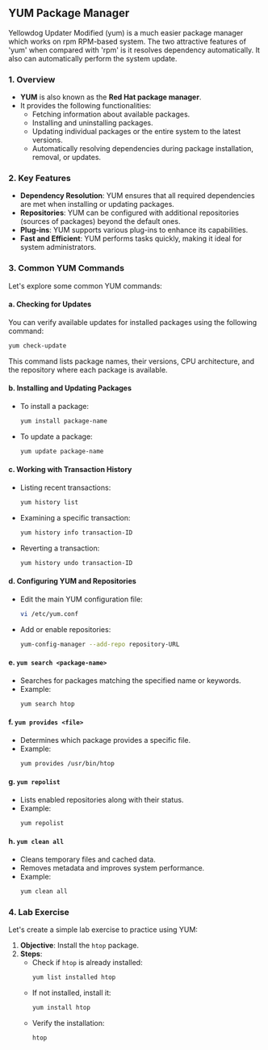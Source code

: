 ## YUM Package Manager

Yellowdog Updater Modified (yum)  is a much easier package manager which works on rpm RPM-based system. The two attractive features of 'yum' when compared with 'rpm' is it resolves dependency automatically. It also can automatically perform the system update.

### 1. Overview
- **YUM** is also known as the **Red Hat package manager**.
- It provides the following functionalities:
    - Fetching information about available packages.
    - Installing and uninstalling packages.
    - Updating individual packages or the entire system to the latest versions.
    - Automatically resolving dependencies during package installation, removal, or updates.

### 2. Key Features
- **Dependency Resolution**: YUM ensures that all required dependencies are met when installing or updating packages.
- **Repositories**: YUM can be configured with additional repositories (sources of packages) beyond the default ones.
- **Plug-ins**: YUM supports various plug-ins to enhance its capabilities.
- **Fast and Efficient**: YUM performs tasks quickly, making it ideal for system administrators.

### 3. Common YUM Commands
Let's explore some common YUM commands:

#### a. Checking for Updates
You can verify available updates for installed packages using the following command:
```bash
yum check-update
```
This command lists package names, their versions, CPU architecture, and the repository where each package is available.

#### b. Installing and Updating Packages
- To install a package:
  ```bash
  yum install package-name
  ```
- To update a package:
  ```bash
  yum update package-name
  ```

#### c. Working with Transaction History
- Listing recent transactions:
  ```bash
  yum history list
  ```
- Examining a specific transaction:
  ```bash
  yum history info transaction-ID
  ```
- Reverting a transaction:
  ```bash
  yum history undo transaction-ID
  ```

#### d. Configuring YUM and Repositories
- Edit the main YUM configuration file:
  ```bash
  vi /etc/yum.conf
  ```
- Add or enable repositories:
  ```bash
  yum-config-manager --add-repo repository-URL
  ```
#### e. `yum search <package-name>`
- Searches for packages matching the specified name or keywords.
- Example:
  ```bash
  yum search htop
  ```

#### f. `yum provides <file>`
- Determines which package provides a specific file.
- Example:
  ```bash
  yum provides /usr/bin/htop
  ```

#### g. `yum repolist`
- Lists enabled repositories along with their status.
- Example:
  ```bash
  yum repolist
  ```

#### h. `yum clean all`
- Cleans temporary files and cached data.
- Removes metadata and improves system performance.
- Example:
  ```bash
  yum clean all
  ```


### 4. Lab Exercise
Let's create a simple lab exercise to practice using YUM:

1. **Objective**: Install the `htop` package.
2. **Steps**:
    - Check if `htop` is already installed:
      ```bash
      yum list installed htop
      ```
    - If not installed, install it:
      ```bash
      yum install htop
      ```
    - Verify the installation:
      ```bash
      htop
      ```
